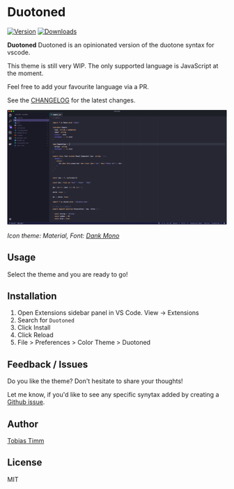 # Duotoned

[![Version](https://vsmarketplacebadge.apphb.com/version/TobiasTimm.duotoned.svg)](https://marketplace.visualstudio.com/items?itemName=TobiasTimm.duotoned)
[![Downloads](https://img.shields.io/vscode-marketplace/d/TobiasTimm.duotoned.svg)](https://marketplace.visualstudio.com/items?itemName=TobiasTimm.duotoned)

**Duotoned** Duotoned is an opinionated version of the duotone syntax for vscode.

This theme is still very WIP. The only supported language is JavaScript at the moment.

Feel free to add your favourite language via a PR.

See the [CHANGELOG](CHANGELOG.md) for the latest changes.

![Screenshot](screenshot.png)

_Icon theme: Material, Font: [Dank Mono](https://dank.sh)_

## Usage

Select the theme and you are ready to go!

## Installation

1.  Open Extensions sidebar panel in VS Code. View → Extensions
1.  Search for `Duotoned`
1.  Click Install
1.  Click Reload
1.  File > Preferences > Color Theme > Duotoned

## Feedback / Issues

Do you like the theme? Don't hesitate to share your thoughts!

Let me know, if you'd like to see any specific synytax added by creating a [Github issue](https://github.com/tobiastimm/duotoned/issues).

## Author

[Tobias Timm](https://twitter.com/TbsTimm)

## License

MIT

